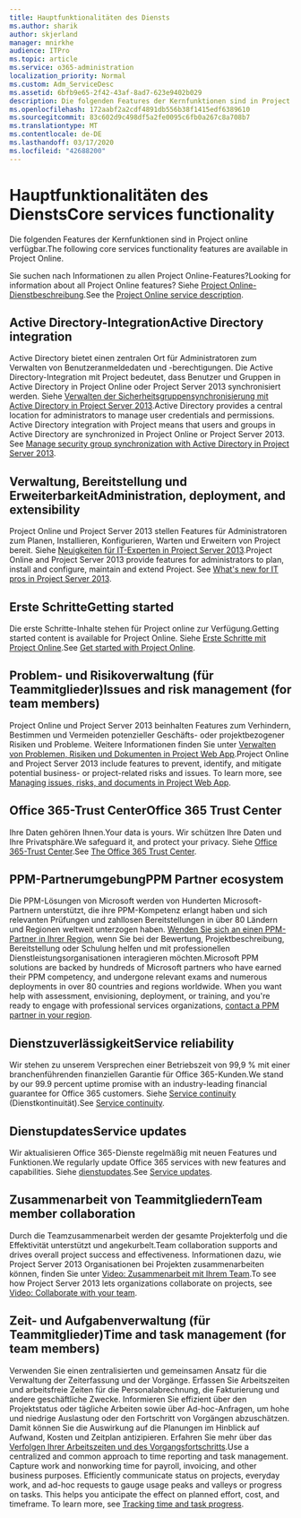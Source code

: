 ```yaml
---
title: Hauptfunktionalitäten des Diensts
ms.author: sharik
author: skjerland
manager: mnirkhe
audience: ITPro
ms.topic: article
ms.service: o365-administration
localization_priority: Normal
ms.custom: Adm_ServiceDesc
ms.assetid: 6bfb9e65-2f42-43af-8ad7-623e9402b029
description: Die folgenden Features der Kernfunktionen sind in Project online verfügbar.
ms.openlocfilehash: 172aabf2a2cdf4891db556b38f1415edf6389610
ms.sourcegitcommit: 83c602d9c498df5a2fe0095c6fb0a267c8a708b7
ms.translationtype: MT
ms.contentlocale: de-DE
ms.lasthandoff: 03/17/2020
ms.locfileid: "42688200"
---
```

# <a name="core-services-functionality"></a><span data-ttu-id="9952f-103">Hauptfunktionalitäten des Diensts</span><span class="sxs-lookup"><span data-stu-id="9952f-103">Core services functionality</span></span>

<span data-ttu-id="9952f-104">Die folgenden Features der Kernfunktionen sind in Project online verfügbar.</span><span class="sxs-lookup"><span data-stu-id="9952f-104">The following core services functionality features are available in Project Online.</span></span>
  
<span data-ttu-id="9952f-105">Sie suchen nach Informationen zu allen Project Online-Features?</span><span class="sxs-lookup"><span data-stu-id="9952f-105">Looking for information about all Project Online features?</span></span> <span data-ttu-id="9952f-106">Siehe [Project Online-Dienstbeschreibung](project-online-service-description.md).</span><span class="sxs-lookup"><span data-stu-id="9952f-106">See the [Project Online service description](project-online-service-description.md).</span></span>
  
## <a name="active-directory-integration"></a><span data-ttu-id="9952f-107">Active Directory-Integration</span><span class="sxs-lookup"><span data-stu-id="9952f-107">Active Directory integration</span></span>

<span data-ttu-id="9952f-p102">Active Directory bietet einen zentralen Ort für Administratoren zum Verwalten von Benutzeranmeldedaten und -berechtigungen. Die Active Directory-Integration mit Project bedeutet, dass Benutzer und Gruppen in Active Directory in Project Online oder Project Server 2013 synchronisiert werden. Siehe [Verwalten der Sicherheitsgruppensynchronisierung mit Active Directory in Project Server 2013](https://go.microsoft.com/fwlink/p/?LinkId=402631).</span><span class="sxs-lookup"><span data-stu-id="9952f-p102">Active Directory provides a central location for administrators to manage user credentials and permissions. Active Directory integration with Project means that users and groups in Active Directory are synchronized in Project Online or Project Server 2013. See [Manage security group synchronization with Active Directory in Project Server 2013](https://go.microsoft.com/fwlink/p/?LinkId=402631).</span></span>
  
## <a name="administration-deployment-and-extensibility"></a><span data-ttu-id="9952f-111">Verwaltung, Bereitstellung und Erweiterbarkeit</span><span class="sxs-lookup"><span data-stu-id="9952f-111">Administration, deployment, and extensibility</span></span>

<span data-ttu-id="9952f-p103">Project Online und Project Server 2013 stellen Features für Administratoren zum Planen, Installieren, Konfigurieren, Warten und Erweitern von Project bereit. Siehe [Neuigkeiten für IT-Experten in Project Server 2013](https://go.microsoft.com/fwlink/p/?LinkId=272017).</span><span class="sxs-lookup"><span data-stu-id="9952f-p103">Project Online and Project Server 2013 provide features for administrators to plan, install and configure, maintain and extend Project. See [What's new for IT pros in Project Server 2013](https://go.microsoft.com/fwlink/p/?LinkId=272017).</span></span>
  
## <a name="getting-started"></a><span data-ttu-id="9952f-114">Erste Schritte</span><span class="sxs-lookup"><span data-stu-id="9952f-114">Getting started</span></span>

<span data-ttu-id="9952f-115">Die erste Schritte-Inhalte stehen für Project online zur Verfügung.</span><span class="sxs-lookup"><span data-stu-id="9952f-115">Getting started content is available for Project Online.</span></span> <span data-ttu-id="9952f-116">Siehe [Erste Schritte mit Project Online](https://support.office.com/en-us/article/Get-started-with-Project-Online-E3E5F64F-ADA5-4F9D-A578-130B2D4E5F11?ui=en-US&amp;rs=en-US&amp;ad=US).</span><span class="sxs-lookup"><span data-stu-id="9952f-116">See [Get started with Project Online](https://support.office.com/en-us/article/Get-started-with-Project-Online-E3E5F64F-ADA5-4F9D-A578-130B2D4E5F11?ui=en-US&amp;rs=en-US&amp;ad=US).</span></span>
  
## <a name="issues-and-risk-management-for-team-members"></a><span data-ttu-id="9952f-117">Problem- und Risikoverwaltung (für Teammitglieder)</span><span class="sxs-lookup"><span data-stu-id="9952f-117">Issues and risk management (for team members)</span></span>

<span data-ttu-id="9952f-p105">Project Online und Project Server 2013 beinhalten Features zum Verhindern, Bestimmen und Vermeiden potenzieller Geschäfts- oder projektbezogener Risiken und Probleme. Weitere Informationen finden Sie unter [Verwalten von Problemen, Risiken und Dokumenten in Project Web App](https://go.microsoft.com/fwlink/?LinkId=402634).</span><span class="sxs-lookup"><span data-stu-id="9952f-p105">Project Online and Project Server 2013 include features to prevent, identify, and mitigate potential business- or project-related risks and issues. To learn more, see [Managing issues, risks, and documents in Project Web App](https://go.microsoft.com/fwlink/?LinkId=402634).</span></span>
  
## <a name="office-365-trust-center"></a><span data-ttu-id="9952f-120">Office 365-Trust Center</span><span class="sxs-lookup"><span data-stu-id="9952f-120">Office 365 Trust Center</span></span>

<span data-ttu-id="9952f-121">Ihre Daten gehören Ihnen.</span><span class="sxs-lookup"><span data-stu-id="9952f-121">Your data is yours.</span></span> <span data-ttu-id="9952f-122">Wir schützen Ihre Daten und Ihre Privatsphäre.</span><span class="sxs-lookup"><span data-stu-id="9952f-122">We safeguard it, and protect your privacy.</span></span> <span data-ttu-id="9952f-123">Siehe [Office 365-Trust Center](https://go.microsoft.com/fwlink/?LinkId=402637).</span><span class="sxs-lookup"><span data-stu-id="9952f-123">See [The Office 365 Trust Center](https://go.microsoft.com/fwlink/?LinkId=402637).</span></span>
  
## <a name="ppm-partner-ecosystem"></a><span data-ttu-id="9952f-124">PPM-Partnerumgebung</span><span class="sxs-lookup"><span data-stu-id="9952f-124">PPM Partner ecosystem</span></span>

<span data-ttu-id="9952f-p107">Die PPM-Lösungen von Microsoft werden von Hunderten Microsoft-Partnern unterstützt, die ihre PPM-Kompetenz erlangt haben und sich relevanten Prüfungen und zahllosen Bereitstellungen in über 80 Ländern und Regionen weltweit unterzogen haben. [Wenden Sie sich an einen PPM-Partner in Ihrer Region](https://go.microsoft.com/fwlink/p/?LinkId=272646), wenn Sie bei der Bewertung, Projektbeschreibung, Bereitstellung oder Schulung helfen und mit professionellen Dienstleistungsorganisationen interagieren möchten.</span><span class="sxs-lookup"><span data-stu-id="9952f-p107">Microsoft PPM solutions are backed by hundreds of Microsoft partners who have earned their PPM competency, and undergone relevant exams and numerous deployments in over 80 countries and regions worldwide. When you want help with assessment, envisioning, deployment, or training, and you're ready to engage with professional services organizations, [contact a PPM partner in your region](https://go.microsoft.com/fwlink/p/?LinkId=272646).</span></span>
  
## <a name="service-reliability"></a><span data-ttu-id="9952f-127">Dienstzuverlässigkeit</span><span class="sxs-lookup"><span data-stu-id="9952f-127">Service reliability</span></span>

<span data-ttu-id="9952f-128">Wir stehen zu unserem Versprechen einer Betriebszeit von 99,9 % mit einer branchenführenden finanziellen Garantie für Office 365-Kunden.</span><span class="sxs-lookup"><span data-stu-id="9952f-128">We stand by our 99.9 percent uptime promise with an industry-leading financial guarantee for Office 365 customers.</span></span> <span data-ttu-id="9952f-129">Siehe [Service continuity](https://go.microsoft.com/fwlink/?LinkId=402653) (Dienstkontinuität).</span><span class="sxs-lookup"><span data-stu-id="9952f-129">See [Service continuity](https://go.microsoft.com/fwlink/?LinkId=402653).</span></span>
  
## <a name="service-updates"></a><span data-ttu-id="9952f-130">Dienstupdates</span><span class="sxs-lookup"><span data-stu-id="9952f-130">Service updates</span></span>

<span data-ttu-id="9952f-131">Wir aktualisieren Office 365-Dienste regelmäßig mit neuen Features und Funktionen.</span><span class="sxs-lookup"><span data-stu-id="9952f-131">We regularly update Office 365 services with new features and capabilities.</span></span> <span data-ttu-id="9952f-132">Siehe [dienstupdates](../office-365-platform-service-description/service-updates.md).</span><span class="sxs-lookup"><span data-stu-id="9952f-132">See [Service updates](../office-365-platform-service-description/service-updates.md).</span></span>
  
## <a name="team-member-collaboration"></a><span data-ttu-id="9952f-133">Zusammenarbeit von Teammitgliedern</span><span class="sxs-lookup"><span data-stu-id="9952f-133">Team member collaboration</span></span>

<span data-ttu-id="9952f-134">Durch die Teamzusammenarbeit werden der gesamte Projekterfolg und die Effektivität unterstützt und angekurbelt.</span><span class="sxs-lookup"><span data-stu-id="9952f-134">Team collaboration supports and drives overall project success and effectiveness.</span></span> <span data-ttu-id="9952f-135">Informationen dazu, wie Project Server 2013 Organisationen bei Projekten zusammenarbeiten können, finden Sie unter [Video: Zusammenarbeit mit Ihrem Team](https://go.microsoft.com/fwlink/?LinkId=402628).</span><span class="sxs-lookup"><span data-stu-id="9952f-135">To see how Project Server 2013 lets organizations collaborate on projects, see [Video: Collaborate with your team](https://go.microsoft.com/fwlink/?LinkId=402628).</span></span>
  
## <a name="time-and-task-management-for-team-members"></a><span data-ttu-id="9952f-136">Zeit- und Aufgabenverwaltung (für Teammitglieder)</span><span class="sxs-lookup"><span data-stu-id="9952f-136">Time and task management (for team members)</span></span>

<span data-ttu-id="9952f-p111">Verwenden Sie einen zentralisierten und gemeinsamen Ansatz für die Verwaltung der Zeiterfassung und der Vorgänge. Erfassen Sie Arbeitszeiten und arbeitsfreie Zeiten für die Personalabrechnung, die Fakturierung und andere geschäftliche Zwecke. Informieren Sie effizient über den Projektstatus oder tägliche Arbeiten sowie über Ad-hoc-Anfragen, um hohe und niedrige Auslastung oder den Fortschritt von Vorgängen abzuschätzen. Damit können Sie die Auswirkung auf die Planungen im Hinblick auf Aufwand, Kosten und Zeitplan antizipieren. Erfahren Sie mehr über das [Verfolgen Ihrer Arbeitszeiten und des Vorgangsfortschritts](https://go.microsoft.com/fwlink/p/?LinkId=271321).</span><span class="sxs-lookup"><span data-stu-id="9952f-p111">Use a centralized and common approach to time reporting and task management. Capture work and nonworking time for payroll, invoicing, and other business purposes. Efficiently communicate status on projects, everyday work, and ad-hoc requests to gauge usage peaks and valleys or progress on tasks. This helps you anticipate the effect on planned effort, cost, and timeframe. To learn more, see [Tracking time and task progress](https://go.microsoft.com/fwlink/p/?LinkId=271321).</span></span>
  